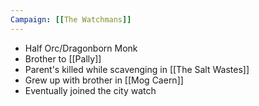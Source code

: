 ```yaml
---
Campaign: [[The Watchmans]]
---
```

- Half Orc/Dragonborn Monk
- Brother to [[Pally]]
- Parent's killed while scavenging in [[The Salt Wastes]]
- Grew up with brother in [[Mog Caern]]
- Eventually joined the city watch